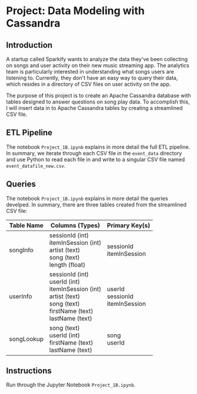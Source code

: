 # Project: Data Modeling with Cassandra

## Introduction

A startup called Sparkify wants to analyze the data they've been collecting on songs and user activity on their new music streaming app. The analytics team is particularly interested in understanding what songs users are listening to. Currently, they don't have an easy way to query their data, which resides in a directory of CSV files on user activity on the app.

The purpose of this project is to create an Apache Cassandra database with tables designed to answer questions on song play data. To accomplish this, I will insert data in to Apache Cassandra tables by creating a streamlined CSV file.

## ETL Pipeline

The notebook <code>Project_1B.ipynb</code> explains in more detail the full ETL pipeline. In summary, we iterate through each CSV file in the <code>event_data</code> directory and use Python to read each file in and write to a singular CSV file named <code>event_datafile_new.csv</code>.

## Queries

The notebook <code>Project_1B.ipynb</code> explains in more detail the queries develped. In summary, there are three tables created from the streamlined CSV file:

| Table Name  | Columns (Types) | Primary Key(s) |
| ----------- | --------------- | -------------- |
| songInfo    | sessionId (int)<br>itemInSession (int)<br>artist (text)<br>song (text)<br>length (float) | sessionId<br>itemInSession |
| userInfo    | sessionId (int)<br>userId (int)<br>itemInSession (int)<br>artist (text)<br>song (text)<br>firstName (text)<br>lastName (text) | userId<br>sessionId<br>itemInSession |
| songLookup  | song (text)<br>userId (int)<br>firstName (text)<br>lastName (text) | song<br>userId |

## Instructions

Run through the Jupyter Notebook <code>Project_1B.ipynb</code>.

